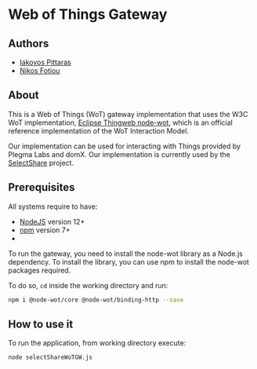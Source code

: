 # Web of Things Gateway
## Authors
* [Iakovos Pittaras](https://www2.aueb.gr/users/pittaras/)
* [Nikos Fotiou](https://www2.aueb.gr/users/fotiou/)

## About
This is a Web of Things (WoT) gateway implementation that uses the W3C WoT implementation, [Eclipse Thingweb node-wot](https://www.thingweb.io), which is an official reference implementation of the WoT Interaction Model.

Our implementation can be used for interacting with Things provided by Plegma Labs and domX.
Our implementation is currently used by the [SelectShare](https://mm.aueb.gr/projects/selectshare) project.

## Prerequisites
All systems require to have:
- [NodeJS](https://nodejs.org/) version 12+
- [npm](https://npmjs.com) version 7+
- 
To run the gateway, you need to install the node-wot library as a Node.js dependency. To install the library, you can use npm to install the node-wot packages required. 

To do so, `cd` inside the working directory and run:
```bash
npm i @node-wot/core @node-wot/binding-http --save
```
## How to use it
To run the application, from working directory execute:
```bash
node selectShareWoTGW.js
``` 

